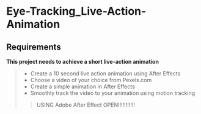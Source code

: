 # Eye-Tracking_Live-Action-Animation
## Requirements
**This project needs to achieve a short live-action animation**
> * Create a 10 second live action animation using After Effects
> * Choose a video of your choice from Pexels.com
> * Create a simple animation in After Effects
> * Smoothly track the video to your animation using motion tracking
> > USING Adobe After Effect OPEN!!!!!!!!!!!
